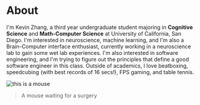# About
I'm Kevin Zhang, a third year undergraduate student majoring in **Cognitive Science** and **Math-Computer Science** at University 
of California, San Diego. I'm interested in neuroscience, machine learning, and I'm also a Brain-Computer interface enthusiast, 
currently working in a neuroscience lab to gain some wet lab experiences. I'm also interested in software engineering, and I'm trying 
to figure out the principles that define a good software engineer in this class. Outside of academics, I love beatboxing, speedcubing
(with best records of 16 secs!), FPS gaming, and table tennis.

![this is a mouse](https://github.com/KevinZ0217/CSE-110/issues/1#issue-1391477070)
> A mouse waiting for a surgery